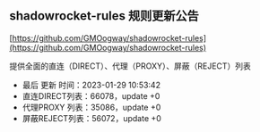 ## shadowrocket-rules 规则更新公告

[https://github.com/GMOogway/shadowrocket-rules](https://github.com/GMOogway/shadowrocket-rules)

提供全面的直连（DIRECT）、代理（PROXY）、屏蔽（REJECT）列表
- 最后 更新 时间：2023-01-29 10:53:42
- 直连DIRECT列表：66078，update +0
- 代理PROXY 列表：35086，update +0
- 屏蔽REJECT列表：56072，update +0